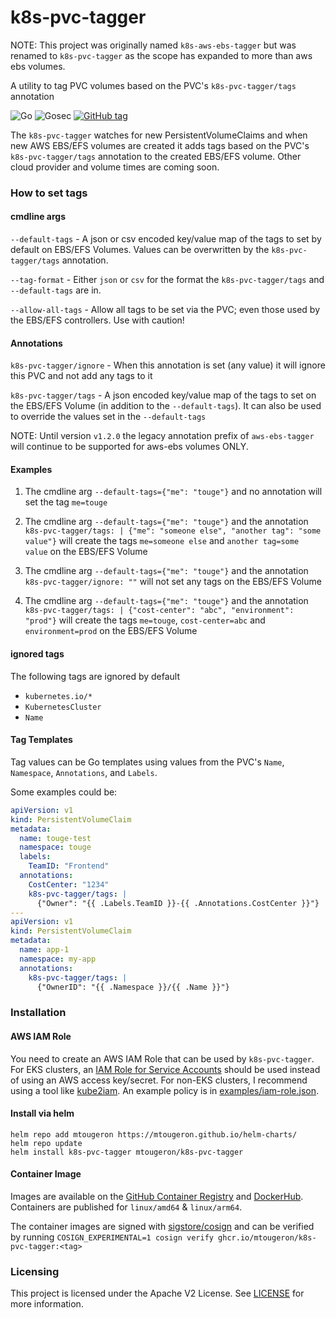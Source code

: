 # k8s-pvc-tagger

NOTE: This project was originally named `k8s-aws-ebs-tagger` but was renamed to `k8s-pvc-tagger` as the scope has expanded to more than aws ebs volumes.

A utility to tag PVC volumes based on the PVC's `k8s-pvc-tagger/tags` annotation

![Go](https://github.com/mtougeron/k8s-pvc-tagger/workflows/Go/badge.svg) ![Gosec](https://github.com/mtougeron/k8s-pvc-tagger/workflows/Gosec/badge.svg) [![GitHub tag](https://img.shields.io/github/v/tag/mtougeron/k8s-pvc-tagger)](https://github.com/mtougeron/k8s-pvc-tagger/tags/)

The `k8s-pvc-tagger` watches for new PersistentVolumeClaims and when new AWS EBS/EFS volumes are created it adds tags based on the PVC's `k8s-pvc-tagger/tags` annotation to the created EBS/EFS volume. Other cloud provider and volume times are coming soon.

### How to set tags

#### cmdline args

`--default-tags` - A json or csv encoded key/value map of the tags to set by default on EBS/EFS Volumes. Values can be overwritten by the `k8s-pvc-tagger/tags` annotation.

`--tag-format` - Either `json` or `csv` for the format the `k8s-pvc-tagger/tags` and `--default-tags` are in.

`--allow-all-tags` - Allow all tags to be set via the PVC; even those used by the EBS/EFS controllers. Use with caution!

#### Annotations

`k8s-pvc-tagger/ignore` - When this annotation is set (any value) it will ignore this PVC and not add any tags to it

`k8s-pvc-tagger/tags` - A json encoded key/value map of the tags to set on the EBS/EFS Volume (in addition to the `--default-tags`). It can also be used to override the values set in the `--default-tags`

NOTE: Until version `v1.2.0` the legacy annotation prefix of `aws-ebs-tagger` will continue to be supported for aws-ebs volumes ONLY.

#### Examples

1. The cmdline arg `--default-tags={"me": "touge"}` and no annotation will set the tag `me=touge`

2. The cmdline arg `--default-tags={"me": "touge"}` and the annotation `k8s-pvc-tagger/tags: | {"me": "someone else", "another tag": "some value"}` will create the tags `me=someone else` and `another tag=some value` on the EBS/EFS Volume

3. The cmdline arg `--default-tags={"me": "touge"}` and the annotation `k8s-pvc-tagger/ignore: ""` will not set any tags on the EBS/EFS Volume

4. The cmdline arg `--default-tags={"me": "touge"}` and the annotation `k8s-pvc-tagger/tags: | {"cost-center": "abc", "environment": "prod"}` will create the tags `me=touge`, `cost-center=abc` and `environment=prod` on the EBS/EFS Volume

#### ignored tags

The following tags are ignored by default
- `kubernetes.io/*`
- `KubernetesCluster`
- `Name`

#### Tag Templates

Tag values can be Go templates using values from the PVC's `Name`, `Namespace`, `Annotations`, and `Labels`.

Some examples could be:

```yaml
apiVersion: v1
kind: PersistentVolumeClaim
metadata:
  name: touge-test
  namespace: touge
  labels:
    TeamID: "Frontend"
  annotations:
    CostCenter: "1234"
    k8s-pvc-tagger/tags: |
      {"Owner": "{{ .Labels.TeamID }}-{{ .Annotations.CostCenter }}"}
---
apiVersion: v1
kind: PersistentVolumeClaim
metadata:
  name: app-1
  namespace: my-app
  annotations:
    k8s-pvc-tagger/tags: |
      {"OwnerID": "{{ .Namespace }}/{{ .Name }}"}
```

### Installation

#### AWS IAM Role

You need to create an AWS IAM Role that can be used by `k8s-pvc-tagger`. For EKS clusters, an [IAM Role for Service Accounts](https://docs.aws.amazon.com/eks/latest/userguide/iam-roles-for-service-accounts-technical-overview.html) should be used instead of using an AWS access key/secret. For non-EKS clusters, I recommend using a tool like [kube2iam](https://github.com/jtblin/kube2iam). An example policy is in [examples/iam-role.json](examples/iam-role.json).

#### Install via helm

```
helm repo add mtougeron https://mtougeron.github.io/helm-charts/
helm repo update
helm install k8s-pvc-tagger mtougeron/k8s-pvc-tagger
```

#### Container Image

Images are available on the [GitHub Container Registry](https://github.com/users/mtougeron/packages/container/k8s-pvc-tagger/versions) and [DockerHub](https://hub.docker.com/r/mtougeron/k8s-pvc-tagger). Containers are published for `linux/amd64` & `linux/arm64`.

The container images are signed with [sigstore/cosign](https://github.com/sigstore/cosign) and can be verified by running `COSIGN_EXPERIMENTAL=1 cosign verify ghcr.io/mtougeron/k8s-pvc-tagger:<tag>`

### Licensing

This project is licensed under the Apache V2 License. See [LICENSE](https://github.com/mtougeron/k8s-pvc-tagger/blob/main/LICENSE) for more information.
